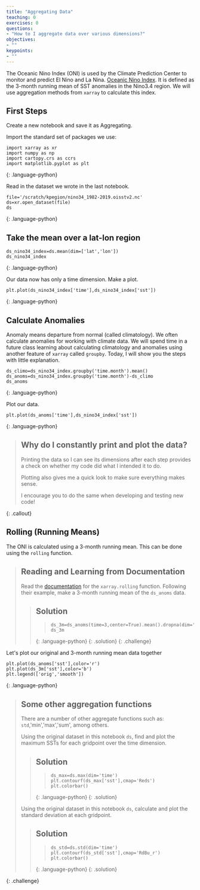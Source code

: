 ```yaml
---
title: "Aggregating Data"
teaching: 0
exercises: 0
questions:
- "How to I aggregate data over various dimensions?"
objectives:
- ""
keypoints:
- ""
---
```


The Oceanic Nino Index (ONI) is used by the Climate Prediction Center to monitor and predict El Nino and La Nina. [Oceanic Nino Index](https://www.ncdc.noaa.gov/teleconnections/enso/indicators/sst.php). It is defined as the 3-month running mean of SST anomalies in the Nino3.4 region. We will use aggregation methods from `xarray` to calculate this index. 

## First Steps

Create a new notebook and save it as Aggregating.

Import the standard set of packages we use:

~~~
import xarray as xr
import numpy as np
import cartopy.crs as ccrs
import matplotlib.pyplot as plt
~~~
{: .language-python}

Read in the dataset we wrote in the last notebook.

~~~
file='/scratch/kpegion/nino34_1982-2019.oisstv2.nc'
ds=xr.open_dataset(file)
ds
~~~
{: .language-python}

## Take the mean over a lat-lon region

~~~
ds_nino34_index=ds.mean(dim=['lat','lon'])
ds_nino34_index
~~~
{: .language-python}

Our data now has only a time dimension. Make a plot.

~~~
plt.plot(ds_nino34_index['time'],ds_nino34_index['sst'])
~~~
{: .language-python}

## Calculate Anomalies

Anomaly means departure from normal (called climatology).  We often calculate anomalies for working with climate data.  We will spend time in a future class learning about calculating climatology and anomalies using another feature of `xarray` called `groupby`.  Today, I will show you the steps with little explanation.

~~~
ds_climo=ds_nino34_index.groupby('time.month').mean()
ds_anoms=ds_nino34_index.groupby('time.month')-ds_climo
ds_anoms
~~~
{: .language-python}

Plot our data.

~~~
plt.plot(ds_anoms['time'],ds_nino34_index['sst'])
~~~
{: .language-python}

> ## Why do I constantly print and plot the data?
>
> Printing the data so I can see its dimensions after each
> step provides a check on whether my code did what I 
> intended it to do.
>
> Plotting also gives me a quick look to make sure 
> everything makes sense.
>
> I encourage you to do the same when developing and 
> testing new code!
>
>
{: .callout}

## Rolling (Running Means)

The ONI is calculated using a 3-month running mean.  This can be done using the `rolling` function.

> ## Reading and Learning from Documentation
>
> Read the [documentation](http://xarray.pydata.org/en/stable/generated/xarray.DataArray.rolling.html) for the `xarray.rolling` function.
> Following their example, make a 3-month running mean of the `ds_anoms` data.
>
>
>> ## Solution
>>> ~~~
>>> ds_3m=ds_anoms(time=3,center=True).mean().dropna(dim='time') 
>>> ds_3m
>>> ~~~
>> {: .language-python}
> {: .solution}
{: .challenge}

Let's plot our original and 3-month running mean data together

~~~
plt.plot(ds_anoms['sst'],color='r')
plt.plot(ds_3m['sst'],color='b')
plt.legend(['orig','smooth'])
~~~
{: .language-python}


> ## Some other aggregation functions
>
> There are a number of other aggregate functions such as: `std`,'min','max','sum', among others.
>
> Using the original dataset in this notebook `ds`, find and plot the maximum SSTs for each
> gridpoint  over the time dimension.
>
>> ## Solution
>>> ~~~
>>> ds_max=ds.max(dim='time')
>>> plt.contourf(ds_max['sst'],cmap='Reds')
>>> plt.colorbar()
>>> ~~~
>> {: .language-python}
> {: .solution}
>
> Using the original dataset in this notebook `ds`, calculate and plot the standard deviation at each
> gridpoint.
>
>> ## Solution
>>> ~~~
>>> ds_std=ds.std(dim='time')
>>> plt.contourf(ds_std['sst'],cmap='RdBu_r')
>>> plt.colorbar()
>>> ~~~
>> {: .language-python}
> {: .solution}
>
{: .challenge}

